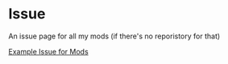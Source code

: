 # Issue
An issue page for all my mods (if there's no reporistory for that)

[Example Issue for Mods](https://github.com/ProstStuff/issue/issues/1)
